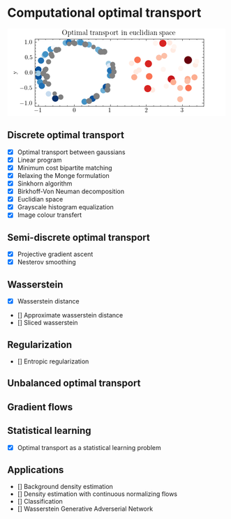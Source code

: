 # Computational optimal transport

![](_figures/euclidian_space.gif)

## Discrete optimal transport

- [x] Optimal transport between gaussians
- [x] Linear program
- [x] Minimum cost bipartite matching
- [x] Relaxing the Monge formulation
- [x] Sinkhorn algorithm
- [x] Birkhoff-Von Neuman decomposition
- [x] Euclidian space
- [x] Grayscale histogram equalization
- [x] Image colour transfert

## Semi-discrete optimal transport
- [x] Projective gradient ascent
- [x] Nesterov smoothing

## Wasserstein
- [x] Wasserstein distance
- [] Approximate wasserstein distance
- [] Sliced wasserstein

## Regularization
- [] Entropic regularization

## Unbalanced optimal transport

## Gradient flows

## Statistical learning
- [x] Optimal transport as a statistical learning problem

## Applications
- [] Background density estimation
- [] Density estimation with continuous normalizing flows
- [] Classification
- [] Wasserstein Generative Adverserial Network
